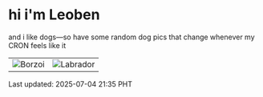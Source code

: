 # hi i'm Leoben

and i like dogs—so have some random dog pics that change whenever my CRON feels like it

|  |  |
|--------|----------|
| ![Borzoi](https://random-dog-vercel.vercel.app/api/random-borzoi?v=1751636157) | ![Labrador](https://random-dog-vercel.vercel.app/api/random-labrador?v=1751636157) |

Last updated: 2025-07-04 21:35 PHT
